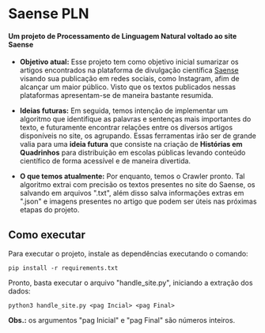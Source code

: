 ﻿
# Saense PLN

#### Um projeto de Processamento de Linguagem Natural voltado ao site Saense

- **Objetivo atual:**
Esse projeto tem como objetivo inicial sumarizar os artigos encontrados na plataforma de divulgação científica [Saense](https://saense.com.br/) visando sua publicação em redes sociais, como Instagram, afim de alcançar um maior público. Visto que os textos publicados nessas plataformas apresentam-se de maneira bastante resumida.

- **Ideias futuras:**
Em seguida, temos intenção de implementar um algoritmo que identifique as palavras e sentenças mais importantes do texto, e futuramente encontrar relações entre os diversos artigos disponíveis no site, os agrupando.
Essas ferramentas irão ser de grande valia para uma **ideia futura** que consiste na criação de **Histórias em Quadrinhos** para distribuição em escolas públicas levando conteúdo científico de forma acessível e de maneira divertida.

- **O que temos atualmente:**
Por enquanto, temos o Crawler pronto. Tal algoritmo extrai com precisão os textos presentes no site do Saense, os salvando em arquivos ".txt", além disso salva informações extras em ".json" e imagens presentes no artigo que podem ser úteis nas próximas etapas do projeto.

## Como executar
Para executar o projeto, instale as dependências executando o comando:

    pip install -r requirements.txt

Pronto, basta executar o arquivo "handle_site.py", iniciando a extração dos dados:

    python3 handle_site.py <pag Incial> <pag Final>
**Obs.:** os argumentos "pag Inicial" e "pag Final" são números inteiros.
